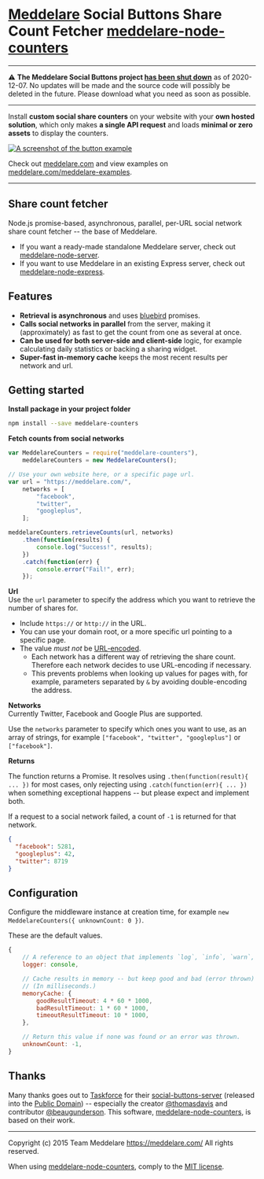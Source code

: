 # [Meddelare](https://meddelare.com/) Social Buttons Share Count Fetcher [meddelare-node-counters](https://github.com/meddelare/meddelare-node-counters)

---

⚠️ **The Meddelare Social Buttons project [has been shut down](https://github.com/meddelare/meddelare-superproject/issues/8)** as of 2020-12-07. No updates will be made and the source code will possibly be deleted in the future. Please download what you need as soon as possible.

---



Install **custom social share counters** on your website with your **own hosted solution**, which only makes **a single API request** and loads **minimal or zero assets** to display the counters.

[![A screenshot of the button example](https://cloud.githubusercontent.com/assets/1398544/8511166/5c92d0b2-230b-11e5-895a-d3b67da749b5.png)](https://meddelare.com/)

Check out [meddelare.com](https://meddelare.com/) and view examples on [meddelare.com/meddelare-examples](https://meddelare.com/meddelare-examples).



---



## Share count fetcher

Node.js promise-based, asynchronous, parallel, per-URL social network share count fetcher -- the base of Meddelare.

- If you want a ready-made standalone Meddelare server, check out [meddelare-node-server](https://github.com/meddelare/meddelare-node-server).
- If you want to use Meddelare in an existing Express server, check out [meddelare-node-express](https://github.com/meddelare/meddelare-node-express).



## Features

- **Retrieval is asynchronous** and uses [bluebird](https://github.com/petkaantonov/bluebird) promises.
- **Calls social networks in parallel** from the server, making it (approximately) as fast to get the count from one as several at once.
- **Can be used for both server-side and client-side** logic, for example calculating daily statistics or backing a sharing widget.
- **Super-fast in-memory cache** keeps the most recent results per network and url.



## Getting started

**Install package in your project folder**

```bash
npm install --save meddelare-counters
```

**Fetch counts from social networks**

```javascript
var MeddelareCounters = require("meddelare-counters"),
    meddelareCounters = new MeddelareCounters();

// Use your own website here, or a specific page url.
var url = "https://meddelare.com/",
    networks = [
        "facebook",
        "twitter",
        "googleplus",
    ];

meddelareCounters.retrieveCounts(url, networks)
    .then(function(results) {
        console.log("Success!", results);
    })
    .catch(function(err) {
        console.error("Fail!", err);
    });
```


**Url**  
Use the `url` parameter to specify the address which you want to retrieve the number of shares for.

- Include `https://` or `http://` in the URL.
- You can use your domain root, or a more specific url pointing to a specific page.
- The value *must not* be [URL-encoded](http://en.wikipedia.org/wiki/URL_encoding).
  - Each network has a different way of retrieving the share count. Therefore each network decides to use URL-encoding if necessary.
  - This prevents problems when looking up values for pages with, for example, parameters separated by `&` by avoiding double-encoding the address.


**Networks**  
Currently Twitter, Facebook and Google Plus are supported.

Use the `networks` parameter to specify which ones you want to use, as an array of strings, for example `["facebook", "twitter", "googleplus"]` or `["facebook"]`.

**Returns**  

The function returns a Promise. It resolves using `.then(function(result){ ... })` for most cases, only rejecting using `.catch(function(err){ ... })` when something exceptional happens -- but please expect and implement both.

If a request to a social network failed, a count of `-1` is returned for that network.

```json
{
  "facebook": 5281,
  "googleplus": 42,
  "twitter": 8719
}
```



## Configuration

Configure the middleware instance at creation time, for example `new MeddelareCounters({ unknownCount: 0 })`.

These are the default values.

```javascript
{
    // A reference to an object that implements `log`, `info`, `warn`, `error`.
    logger: console,

    // Cache results in memory -- but keep good and bad (error thrown) results for different periods of time.
    // (In milliseconds.)
    memoryCache: {
        goodResultTimeout: 4 * 60 * 1000,
        badResultTimeout: 1 * 60 * 1000,
        timeoutResultTimeout: 10 * 1000,
    },

    // Return this value if none was found or an error was thrown.
    unknownCount: -1,
}
```



## Thanks

Many thanks goes out to [Taskforce](https://taskforce.is/) for their [social-buttons-server](https://github.com/tfrce/social-buttons-server) (released into the [Public Domain](https://github.com/tfrce/social-buttons-server/tree/faf1a41e5d2d44b7e6de460b9369f11437095af1)) -- especially the creator [@thomasdavis](https://github.com/thomasdavis) and contributor [@beaugunderson](https://github.com/beaugunderson). This software, [meddelare-node-counters](https://github.com/meddelare/meddelare-node-counters), is based on their work.



---

Copyright (c) 2015 Team Meddelare <https://meddelare.com/> All rights reserved.

When using [meddelare-node-counters](https://github.com/meddelare/meddelare-node-counters), comply to the [MIT license](https://opensource.org/licenses/MIT).
